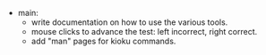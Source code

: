 - main:
  - write documentation on how to use the various tools.
  - mouse clicks to advance the test: left incorrect, right correct.
  - add "man" pages for kioku commands.